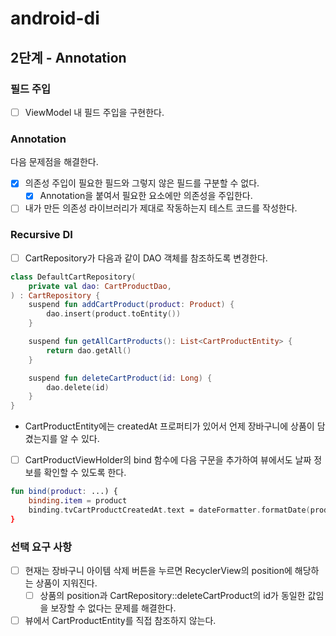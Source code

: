 # android-di

## 2단계 - Annotation

### 필드 주입

- [ ] ViewModel 내 필드 주입을 구현한다.

### Annotation

다음 문제점을 해결한다.

- [x] 의존성 주입이 필요한 필드와 그렇지 않은 필드를 구분할 수 없다.
    - [x] Annotation을 붙여서 필요한 요소에만 의존성을 주입한다.
- [ ] 내가 만든 의존성 라이브러리가 제대로 작동하는지 테스트 코드를 작성한다.

### Recursive DI

- [ ] CartRepository가 다음과 같이 DAO 객체를 참조하도록 변경한다.

```kotlin
class DefaultCartRepository(
    private val dao: CartProductDao,
) : CartRepository {
    suspend fun addCartProduct(product: Product) {
        dao.insert(product.toEntity())
    }

    suspend fun getAllCartProducts(): List<CartProductEntity> {
        return dao.getAll()
    }

    suspend fun deleteCartProduct(id: Long) {
        dao.delete(id)
    }
}

```

* CartProductEntity에는 createdAt 프로퍼티가 있어서 언제 장바구니에 상품이 담겼는지를 알 수 있다.

- [ ] CartProductViewHolder의 bind 함수에 다음 구문을 추가하여 뷰에서도 날짜 정보를 확인할 수 있도록 한다.

```kotlin
fun bind(product: ...) {
    binding.item = product
    binding.tvCartProductCreatedAt.text = dateFormatter.formatDate(product.createdAt) // 추가됨
}

```

### 선택 요구 사항

- [ ] 현재는 장바구니 아이템 삭제 버튼을 누르면 RecyclerView의 position에 해당하는 상품이 지워진다.
    - [ ] 상품의 position과 CartRepository::deleteCartProduct의 id가 동일한 값임을 보장할 수 없다는 문제를 해결한다.
- [ ] 뷰에서 CartProductEntity를 직접 참조하지 않는다.
